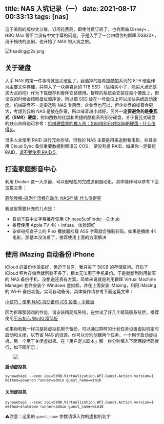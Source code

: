 title: NAS 入坑记录（一）
date: 2021-08-17 00:33:13
tags: [nas]
---
迫于美剧的版权太分散，订阅花费高，即使付费订阅了，也会面临 Disney+ 、 HBO Max 等平台没有中文字幕的问题。于是入手了一台四盘位的群晖 DS920+，用于畅快的追剧，也开始了 NAS 的入坑之旅。

![heading@2x.png](https://res.craft.do/user/full/4f3a4bf3-c6fd-c665-25b1-3fad06bf658b/doc/34C17034-7677-4BDA-933D-2E4DF5C86DE2/1D51327C-B815-4353-A5A7-42BE288D6E2E_2/heading2x.png)

<!-- more -->

## 关于硬盘

入手 NAS 的第一件事情就是买硬盘了，我选择的是希捷酷狼系列的 8TB 硬盘作为主要文件存储，并购入了一块英睿达的 1TB SSD （后悔买小了，能买大点还是买大点的吧）作为下载缓存和套件安装使用。群晖的系统会安装在每个硬盘上，但读取的时候会按照盘位顺序读，所以把 SSD 放在一号盘位上可以加快系统启动速度。机械硬盘不一定要选购 NAS 专用盘，企业盘也可以，但企业盘的噪音会更大，考虑到我的 NAS 是放在卧室，所以噪音越小越好。另外**一定要避免的是叠瓦式（SMR）硬盘**，例如西数的红盘和希捷的酷鱼系列部分硬盘，关于叠瓦式硬盘的缺点和辨别可参考：[机械硬盘界的狼人杀：如何辨别和对待SMR硬盘 - 什么值得买](https://post.smzdm.com/p/a3gwowor/)。

很多人会使用 RAID 进行冗余存储，但我的 NAS 主要是用来追剧看电影，并且会用 Cloud Sync 备份重要数据到腾讯云 COS， 便没有组 RAID。如果你一定要组 RAID，[请不要使用 RAID 5](https://www.zhihu.com/question/20164654)。

## 打造家庭影音中心

利用 Docker 这一大杀器，可以很轻松的完成追剧自动化，具体操作可以参考下面这篇文章：

[高阶教程-追剧全流程自动化_NAS存储_什么值得买](https://post.smzdm.com/p/a3gvpn27/)

我这里需要补充的几点是：

- 自动下载中文字幕推荐使用 [ChineseSubFinder - Github](https://github.com/allanpk716/ChineseSubFinder)
- 推荐使用 Apple TV 4K + Infuse，体验超好
- 安卓电视盒子上的 Plex 播放器挂载 ASS 字幕就会强制转码，如果是播放 4K 电影，那基本没法看了，推荐使用上面的方案解决

## 使用 iMazing 自动备份 iPhone

iCloud 的备份体验虽好，但迫于贫穷，我只买了 50GB 的存储空间。开启了 iCloud 照片存储后就所剩不多了，根本无法用于手机备份。于是就想到利用新买的 NAS 备份手机，没想道还真有方案。简单来说就是利用群晖 Virtual Machine Manager 套件安装个 Windows 虚拟机，并在上面安装 iMazing，利用 iMazing 的 Wi-Fi 备份功能，实现自动备份。具体操作请参考下面这篇文章：

[小技巧：使用 NAS 自动备份 iOS 设备 - 少数派](https://sspai.com/post/56897)

因为群晖那弱鸡的性能，请安装精简版系统，在尝试了好几个精简版系统后，推荐使用[不忘初心 Win10 精简版](https://www.pc521.net/windows10-21h1.html)

如果你和我一样只是将虚拟机用于备份，可以通过群晖的计划任务设置虚拟机定时启动和关闭，以节省 NAS 的资源。你可以分别创建两个任务，一个用于启动虚拟机，另一个用于关闭虚拟机。在「用户定义脚本」那一栏分别填入下面两段代码就行，如下图所示：

<img style="max-width: 450px; display:block; margin: 0 auto;" src="https://res.craft.do/user/full/4f3a4bf3-c6fd-c665-25b1-3fad06bf658b/doc/34C17034-7677-4BDA-933D-2E4DF5C86DE2/15CF57D5-3D5B-4F6A-A768-C1308CC97390_2/CleanShot%202021-08-17%20at%2000.11.302x.png">

**启动虚拟机**

```other
synowebapi --exec api=SYNO.Virtualization.API.Guest.Action version=1 method=poweron runner=admin guest_name=win10
```

#### 关闭虚拟机

```shell
synowebapi --exec api=SYNO.Virtualization.API.Guest.Action version=1 method=shutdown runner=admin guest_name=win10
```

⚠️注意：这里的 `guest_name` 参数请填入你的虚拟机名字